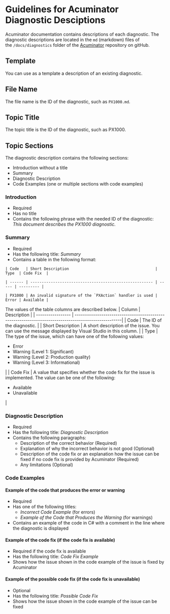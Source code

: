 # Guidelines for Acuminator Diagnostic Desciptions
Acuminator documentation contains descriptions of each diagnostic. The diagnostic descriptions are located in the `md` (markdown) files of the `/docs/diagnostics` folder of the [Acuminator](https://github.com/Acumatica/Acuminator) repository on gitHub. 

## Template

You can use as a template a description of an existing diagnostic.

## File Name

The file name is the ID of the diagnostic, such as `PX1000.md`.

## Topic Title

The topic title is the ID of the diagnostic, such as PX1000.

## Topic Sections

The diagnostic description contains the following sections:

-   Introduction without a title 
-   Summary 
-   Diagnostic Description 
-   Code Examples (one or multiple sections with code examples)

### Introduction

-   Required
-   Has no title
-   Contains the following phrase with the needed ID of the diagnostic:  
    _This document describes the PX1000 diagnostic._

### Summary

-   Required
-   Has the following title: _Summary_
-   Contains a table in the following format:

`| Code   | Short Description                                      | Type  | Code Fix  |`

`| ------ | ------------------------------------------------------ | ----- | --------- |`

``| PX1000 | An invalid signature of the `PXAction` handler is used | Error | Available |``

The values of the table columns are described below.
| Column            | Description                                                                                          |
| ----------------- | -----------------------------------------------------------------------------------------------------|
| Code              | The ID of the diagnostic.                                                                            |
| Short Description | A short description of the issue. You can use the message displayed by Visual Studio in this column. |
| Type              | The type of the issue, which can have one of the following values:<ul><li>Error</li><li>Warning (Level 1: Significant)</li><li>Warning (Level 2: Production quality)</li><li>Warning (Level 3: Informational)</li></ul> |
| Code Fix          | A value that specifies whether the code fix for the issue is implemented. The value can be one of the following:<ul><li>Available</li><li>Unavailable</li></ul> |

### Diagnostic Description

-   Required
-   Has the following title: _Diagnostic Description_
-   Contains the following paragraphs:
    -   Description of the correct behavior (Required)
    -   Explanation of why the incorrect behavior is not good (Optional)
    -   Description of the code fix or an explanation how the issue can be fixed if no code fix is provided by Acuminator (Required)
    -   Any limitations (Optional)

### Code Examples 

#### Example of the code that produces the error or warning

-   Required
-   Has one of the following titles:
    -   _Incorrect Code Example_ (for errors)
    -   _Example of the Code that Produces the Warning_ (for warnings)
-   Contains an example of the code in C# with a comment in the line where the diagnostic is displayed

#### Example of the code fix (if the code fix is available)

-   Required if the code fix is available
-   Has the following title: _Code Fix Example_
-   Shows how the issue shown in the code example of the issue is fixed by Acuminator

#### Example of the possible code fix (if the code fix is unavailable)

-   Optional
-   Has the following title: _Possible Code Fix_ 
-   Shows how the issue shown in the code example of the issue can be fixed
